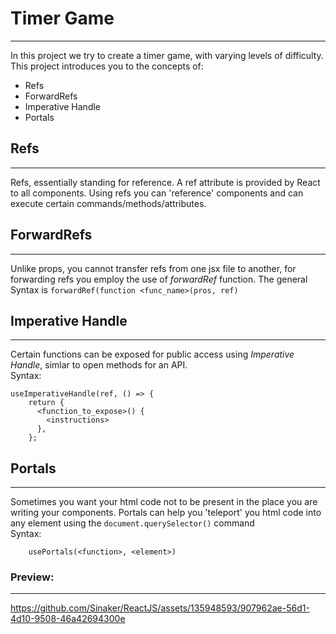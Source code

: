 # Timer Game

---

In this project we try to create a timer game, with varying levels of difficulty. This project introduces you to the concepts of:

- Refs
- ForwardRefs
- Imperative Handle
- Portals

## Refs

---

Refs, essentially standing for reference. A ref attribute is provided by React to all components. Using refs you can 'reference' components and can execute certain commands/methods/attributes.

## ForwardRefs

---

Unlike props, you cannot transfer refs from one jsx file to another, for forwarding refs you employ the use of _*forwardRef*_ function. The general Syntax is `forwardRef(function <func_name>(pros, ref)`

## Imperative Handle

---

Certain functions can be exposed for public access using _*Imperative Handle*_, simlar to open methods for an API.  
Syntax:

```JS
useImperativeHandle(ref, () => {
    return {
      <function_to_expose>() {
        <instructions>
      },
    };
```

## Portals

---

Sometimes you want your html code not to be present in the place you are writing your components. Portals can help you 'teleport' you html code into any element using the `document.querySelector()` command  
Syntax:

```JS
    usePortals(<function>, <element>)
```

### Preview:

---
https://github.com/Sinaker/ReactJS/assets/135948593/907962ae-56d1-4d10-9508-46a42694300e

